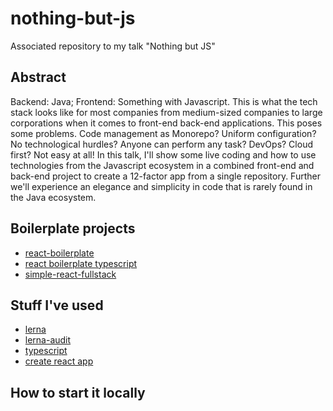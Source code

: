 # nothing-but-js
Associated repository to my talk "Nothing but JS"

## Abstract

Backend: Java; Frontend: Something with Javascript. This is what the tech stack looks like for most companies from medium-sized companies to large corporations when it comes to front-end back-end applications. This poses some problems. Code management as Monorepo? Uniform configuration? No technological hurdles? Anyone can perform any task? DevOps? Cloud first? Not easy at all! In this talk, I'll show some live coding and how to use technologies from the Javascript ecosystem in a combined front-end and back-end project to create a 12-factor app from a single repository. Further we'll experience an elegance and simplicity in code that is rarely found in the Java ecosystem.

## Boilerplate projects
* [react-boilerplate](https://github.com/react-boilerplate/react-boilerplate)
* [react boilerplate typescript](https://github.com/react-boilerplate/react-boilerplate-typescript)
* [simple-react-fullstack](https://github.com/crsandeep/simple-react-full-stack)

## Stuff I've used
* [lerna](https://github.com/lerna/lerna)
* [lerna-audit](https://github.com/tnobody/lerna-audit)
* [typescript](https://www.typescriptlang.org/)
* [create react app](https://reactjs.org/docs/create-a-new-react-app.html)

## How to start it locally
